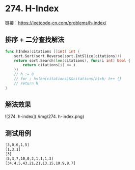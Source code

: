 # 274. H-Index

链接：https://leetcode-cn.com/problems/h-index/

## 排序 + 二分查找解法

```go
func hIndex(citations []int) int {
    sort.Sort(sort.Reverse(sort.IntSlice(citations)))
    return sort.Search(len(citations), func(i int) bool {
        return citations[i] <= i
    })
    // h := 0
    // for ; h<len(citations)&&citations[h]>h; h++ {}
    // return h
}
```

## 解法效果

![274. h-index](./img/274. h-index.png)

## 测试用例

```txt
[3,0,6,1,5]
[1,3,1]
[3]
[5,3,7,10,0,2,1,1,1,3]
[34,4,5,43,21,21,13,15,10,9,8,7]
```

